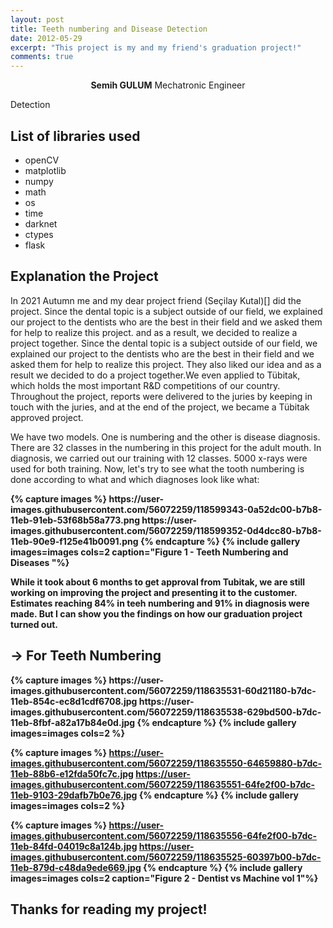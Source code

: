 ```yaml
---
layout: post
title: Teeth numbering and Disease Detection
date: 2012-05-29
excerpt: "This project is my and my friend's graduation project!"
comments: true
---
```

    
<center><b>Semih GULUM</b>    Mechatronic Engineer </center>

Detection

## List of libraries used
* openCV
* matplotlib
* numpy
* math
* os
* time
* darknet
* ctypes
* flask


## Explanation the Project

In 2021 Autumn me and my dear project friend (Seçilay Kutal)[] did the project. Since the dental topic is a subject outside of our field, we explained our project to the dentists who are the best in their field and we asked them for help to realize this project. 
and as a result, we decided to realize a project together. Since the dental topic is a subject outside of our field, we explained our project to the dentists who are the best in their field and we asked them for help to realize this project. They also liked our idea and as a result we decided to do a project together.We even applied to Tübitak, which holds the most important R&D competitions of our country. Throughout the project, reports were delivered to the juries by keeping in touch with the juries, and at the end of the project, we became a Tübitak approved project.

We have two models. One is numbering and the other is disease diagnosis. There are 32 classes in the numbering in this project for the adult mouth. In diagnosis, we carried out our training with 12 classes. 5000 x-rays were used for both training.
Now, let's try to see what the tooth numbering is done according to what and which diagnoses look like what:

<b>
{% capture images %}
	https://user-images.githubusercontent.com/56072259/118599343-0a52dc00-b7b8-11eb-91eb-53f68b58a773.png
	https://user-images.githubusercontent.com/56072259/118599352-0d4dcc80-b7b8-11eb-90e9-f125e41b0091.png
{% endcapture %}
{% include gallery images=images cols=2 caption="Figure 1 - Teeth Numbering and Diseases "%}
<b>

While it took about 6 months to get approval from Tubitak, we are still working on improving the project and presenting it to the customer. Estimates reaching 84% in teeh numbering and 91% in diagnosis were made. But I can show you the findings on how our graduation project turned out.

## &#8594; For Teeth Numbering

<b>
{% capture images %}
	https://user-images.githubusercontent.com/56072259/118635531-60d21180-b7dc-11eb-854c-ec8d1cdf6708.jpg
	https://user-images.githubusercontent.com/56072259/118635538-629bd500-b7dc-11eb-8fbf-a82a17b84e0d.jpg
{% endcapture %}
{% include gallery images=images cols=2 %}
<b>

{% capture images %}
	https://user-images.githubusercontent.com/56072259/118635550-64659880-b7dc-11eb-88b6-e12fda50fc7c.jpg
	https://user-images.githubusercontent.com/56072259/118635551-64fe2f00-b7dc-11eb-9103-29dafb7b0e76.jpg
{% endcapture %}
{% include gallery images=images cols=2 %}
<b>

{% capture images %}
	https://user-images.githubusercontent.com/56072259/118635556-64fe2f00-b7dc-11eb-84fd-04019c8a124b.jpg
	https://user-images.githubusercontent.com/56072259/118635525-60397b00-b7dc-11eb-879d-c48da9ede669.jpg
{% endcapture %}
{% include gallery images=images cols=2 caption="Figure 2 - Dentist vs Machine vol 1"%}
<b>


## Thanks for reading my project!